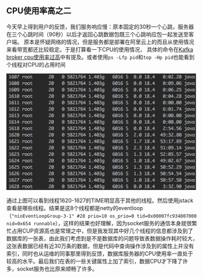 
## CPU使用率高之二

   今天早上得到用户的反馈，我们服务响应慢：原本固定的30秒一个心跳，服务器在三个心跳时间（90秒）以后才返回心跳数据包既三个心跳响应包一起发送至客户端。
   原本是怀疑网络的情况，但是服务都是部署在阿里云上的而且从使用情况来看带宽都还比较稳定。于是打算看一下CPU的使用情况，
   具体的命令在[Kafka broker cpu使用率过高](/Kafka-broker-CPU使用率过高)中有提及。或者使用`ps -Lfp pid`和`top -Hp pid`也能看到个线程对CPU的占用时间

   ![使用top -Hp截图](/assets/images/2017-11-21-top.png)

   通过上图可以看到线程1620-1627的TIME明显高于其他的线程。然后使用jstack查看是哪些线程。结果是这8个线程都是netty的eventloop（`"nioEventLoopGroup-3-1" #28 prio=10 os_prio=0 tid=0x00007fc934007000 nid=0x654 runnable`），这样的结果也好理解，因为socket服务的通信本身就很繁忙占用CUP资源高也是常理之中，但是我发现其中好几个线程的信息都涉及到了数据库的一张表，由此我们考虑到是不是数据库的问题导致表数据操作耗时较大，这张表数据已经有近30万条的数据，但是代码中查询操作涉及到的属性上并没有索引，同时也从运维的同事那里得到反馈，数据库服务器的CPU使用率一直处于较高的水平。最后我们在表的一些关键属性上加了索引，数据CPU才下降了许多，socket服务也比原来顺畅了许多。
